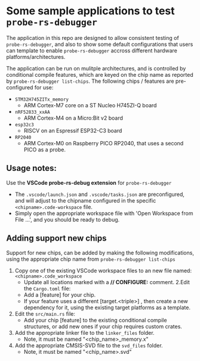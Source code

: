 # Some sample applications to test `probe-rs-debugger`

The application in this repo are designed to allow consistent testing of `probe-rs-debugger`, and also to show some default configurations that users can template to enable `probe-rs-debugger` accross different hardware platforms/architectures.

The application can be run on mulitple architectures, and is controlled by conditional compile features, which are keyed on the chip name as reported by `probe-rs-debugger list-chips`. The following chips / features are pre-configured for use: 
- `STM32H745ZITx_memory`
    - ARM Cortex-M7 core on a ST Nucleo H745ZI-Q board
- `nRF52833_xxAA`
    - ARM Cortex-M4 on a Micro:Bit v2 board
- `esp32c3`
    - RISCV on an Espressif ESP32-C3 board
- `RP2040`
    - ARM Cortex-M0 on Raspberry PICO RP2040, that uses a second PICO as a probe.

## Usage notes: 
Use the **VSCode probe-rs-debug extension** for `probe-rs-debugger`
- The `.vscode/launch.json` and `.vscode/tasks.json` are preconfigured, and will adjust to the chipname configured in the specific `<chipname>.code-workspace` file.
- Simply open the appropriate workspace file with 'Open Workspace from File ...', and you should be ready to debug.

## Adding support new chips
Support for new chips, can be added by making the following modifications, using the appropriate chip name from `probe-rs-debugger list-chips`
1. Copy one of the existing VSCode workspace files to an new file named: `<chipname>.code_workspace`
    - Update all locations marked with a **// CONFIGURE:** comment.
2.Edit the `Cargo.toml` file:
    - Add a [feature] for your chip.
    - If your feature uses a different [target.\<triple>] , then create a new dependency for it, using the existing target platforms as a template.
3. Edit the `src/main.rs` file: 
    - Add your chip [feature] to the existing conditional compile structures, or add new ones if your chip requires custom crates.
4. Add the appropriate linker file to the `linker_files` folder. 
    - Note, it must be named "<chip_name>_memory.x"
5. Add the appropriate CMSIS-SVD file to the `svd_files` folder. 
    - Note, it must be named "<chip_name>.svd"




